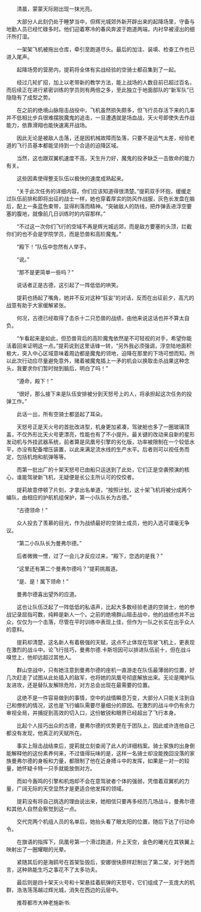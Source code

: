 　　清晨，蒙蒙天际刚出现一抹光亮。

　　大部分人此刻仍处于睡梦当中，但辉光城郊外新开辟出来的起降场里，守备与地勤人员已经忙碌多时。他们迎着寒冷的春风奔波于跑道两端，内衬早被浸出的细汗所打湿。

　　一架架飞机被拖出仓库，牵引至跑道尽头。最后的加注、装填、检查工作也已进入尾声。

　　起降场旁的营房内，提莉将全体有实战经验的空骑士都召集到了一起。

　　经过几轮扩招，加上以老带新的教学方法，能上战场的人数目前已超过百名，而后续正在进行紧密训练的学员则有两倍之多，至此独立于地面部队的“新军队”已隐隐有了成型之势。

　　在之前的绝境山脉阻击战役中，飞机虽然损失颇多，但飞行员存活下来的几率并不低相比步兵很难摆脱魔鬼的追击，一旦遭遇就是场血战，天火号即使失去作战能力，依靠滑翔也能快速离开战场。

　　因此无论是被敌人击落，还是因机械故障而坠落，只要不是运气太差，经验老道的飞行员基本都能坚持到一个合适的迫降区域。

　　当然，这也跟双翼机速度不高，天生升力好，魔鬼的投矛缺乏一击致命的能力有关。

　　这些因素使得整支队伍以极快的速度成熟起来。

　　“关于此次任务的详细内容，你们应该知道得很清楚。”提莉双手环抱，缓缓走过队伍前排和即将出征的战士一样，她也穿着厚实的防风作战服，灰色长发盘在脑后，配上一条蓝色束带，显得利落而精神。“突破敌人的防线，把炸弹丢进浮空要塞的腹地，就像前几日训练时的内容那样。”

　　“不过这一次你们飞行的空域不再是辉光城远郊，而是敌方要塞的头顶，拦截你们的也不会是学院学员，而是恐兽和高阶魔鬼。”

　　“殿下！”队伍中忽然有人举手。

　　“说。”

　　“那不是更简单一些吗？”

　　说话者正是古德，这引起了一阵低低的哄笑。

　　提莉也扬起了嘴角，她并不反对这种“狂妄”的对话，反而在出征前夕，高亢的战意有助于大家缓解紧张。

　　何况，古德已经取得了击杀十二只恐兽的战绩，由他来说这话也并不算太自负。

　　“乍看起来是如此，但恐兽背后的高阶魔鬼依然是不可轻视的对手，希望你能活着回来证明这一点。”提莉说到这里话锋一转，“另外我必须强调，浮空陆地面积极大，突入中心区域意味着周边都是魔鬼的领地，迫降在那里的下场可想而知。所以此次行动应尽量避免意外，赌着被魔鬼插上一矛的机会以换取击杀战果这种念头，我要求你们暂时抛到脑后，明白了吗！”

　　“遵命，殿下！”

　　“很好，那么接下来是队伍安排被分到天怒号上的人，将承担起这次任务的投弹工作。”

　　此话一出，所有空骑士都竖起了耳朵。

　　天怒号正是天火号的首批改进型，机身更加紧凑，驾驶舱也多了一圈玻璃顶盖，不仅外形比天火号更漂亮，性能也有了不小提升。最关键的改动来自新的星形发动机与外挂武器系统，前者算是凤凰号引擎的劣化版，功率被限制在一个较低水平，亦没有配备增压装置，以此来满足流水线的生产水平。后者则可以视任务而定，包括机炮和航弹等等。

　　而第一批出厂的十架天怒号已由船只运送到了此处，它们正是空袭预演的核心，谁能驾驶新飞机，无疑便是长公主所认可的佼佼者。

　　提莉故意停顿了片刻，才拿出名单道，“按照计划，这十架飞机将被分成两个编队，由相应的护航机组保护，第一小队队长为古德。”

　　“古德领命！”

　　众人投去了羡慕的目光，作为战绩最好的空骑士成员，他的入选可谓毫无争议。

　　“第二小队队长为曼弗尔德。”

　　后者微微一愣，过了一会儿才反应过来，“殿下，您选的是我？”

　　“这里还有第二个曼弗尔德吗？”提莉挑眉道。

　　“是、是！属下领命！”

　　曼弗尔德喜出望外的应道。

　　这也让队伍泛起了一阵低低的私语声，比起大多数经验老道的空骑士，他的参战记录屈指可数，纯粹是新人一个。之前的绝境群山阻击战中，他的战绩也并不出众，仅仅为一个击落，尽管在平时训练中表现上佳，但作为一队之长实在出乎众人的意料。

　　提莉却清楚，这名新人有着极强的天赋，这点不止体现在驾驶飞机上，更表现在激烈的战斗中。论飞行技巧，曼弗尔德.卡斯坦因可以排进队伍前十，但在战斗嗅觉上，他却远超过其他人。

　　群山空战中，只有她注意到曼弗尔德的座机一直游走在队伍最薄弱的位置，好几次赶走了试图从此处插入的敌军，也将她的凤凰号彻底解放出来。无论是掩护队友进攻，还是替队友解除危险，对方总会出现在最需要的位置。

　　这绝不是一件容易做到的事情，空中的战情瞬息万变，大部分人只能关注到自己和僚机的情况，这也是飞行编队需要尽量细分的原因。在激烈的战斗中仍有余力审视全局，并捕捉到高效的切入口，这份敏锐和眼界已经超出了飞行本身。

　　比起个人技巧出众的古德，曼弗尔德的优势更在于团队上，因此或许连他自己都没有发现，他真正的天赋所在。

　　事实上阻击战结束后，提莉就立刻查阅了此人的详细档案。骑士家族的出身倒能解释他的这份素养何来，不过值得玩味的是，这样一名骑士却没能挽回没落的家族曼弗尔德的身板和力量，都限制了他在近身搏斗中的发挥，如果是一对一的较量，她怀疑卡特一只手就能放倒对方。

　　而如今轰鸣的引擎和机炮却不会在意驾驶者个体的强弱，凭借着双翼机的力量，广阔无际的天空显然才是更适合他发挥的领域。

　　提莉没有将自己挑选的理由说出来，她相信只要再多经历几场战斗，曼弗尔德和其他人自然会察觉到这一点。

　　交代完两个机组人员的名单后，她抬头看了眼太阳的位置，随后下达了行动命令。

　　在旗语的指挥下，凤凰号第一个滑过跑道，升上天空，金色的曦光在其铁翼上映射出了一圈耀眼的光晕。

　　紧随其后的是海鸥号在首架坠毁后，安娜很快原样赶制出了第二架，对于她而言，这种熟能生巧之事花不了太多功夫。

　　最后则是四十架天火号和十架悬挂着航弹的天怒号，它们组成了一支庞大的机群，浩浩荡荡越过辉光城，消失在西边的云层中。

　　推荐都市大神老施新书:
